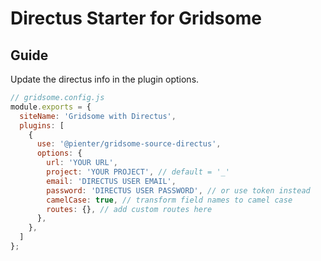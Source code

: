 # Directus Starter for Gridsome

## Guide

Update the directus info in the plugin options.

```js
// gridsome.config.js
module.exports = {
  siteName: 'Gridsome with Directus',
  plugins: [
    {
      use: '@pienter/gridsome-source-directus',
      options: {
        url: 'YOUR URL',
        project: 'YOUR PROJECT', // default = '_'
        email: 'DIRECTUS USER EMAIL',
        password: 'DIRECTUS USER PASSWORD', // or use token instead
        camelCase: true, // transform field names to camel case
        routes: {}, // add custom routes here
      },
    },
  ]
};
```
